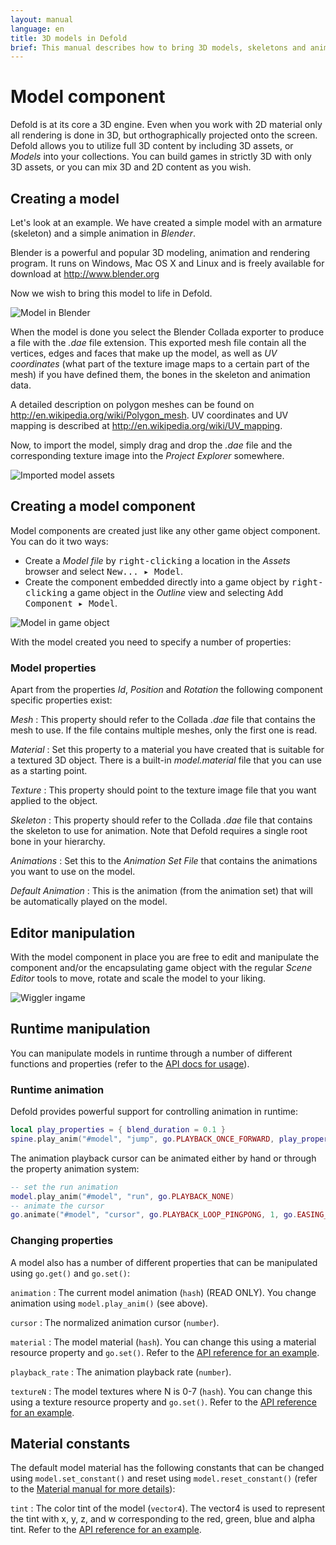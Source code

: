 ```yaml
---
layout: manual
language: en
title: 3D models in Defold
brief: This manual describes how to bring 3D models, skeletons and animations into your game.
---
```


# Model component

Defold is at its core a 3D engine. Even when you work with 2D material only all rendering is done in 3D, but orthographically projected onto the screen.  Defold allows you to utilize full 3D content by including 3D assets, or _Models_ into your collections. You can build games in strictly 3D with only 3D assets, or you can mix 3D and 2D content as you wish.

## Creating a model

Let's look at an example. We have created a simple model with an armature (skeleton) and a simple animation in _Blender_.

Blender is a powerful and popular 3D modeling, animation and rendering program. It runs on Windows, Mac OS X and Linux and is freely available for download at http://www.blender.org

Now we wish to bring this model to life in Defold.

![Model in Blender](../images/model/blender.png)

When the model is done you select the Blender Collada exporter to produce a file with the *.dae* file extension. This exported mesh file contain all the vertices, edges and faces that make up the model, as well as _UV coordinates_ (what part of the texture image maps to a certain part of the mesh) if you have defined them, the bones in the skeleton and animation data.

A detailed description on polygon meshes can be found on http://en.wikipedia.org/wiki/Polygon_mesh. UV coordinates and UV mapping is described at http://en.wikipedia.org/wiki/UV_mapping.

Now, to import the model, simply drag and drop the *.dae* file and the corresponding texture image into the *Project Explorer* somewhere.

![Imported model assets](../images/model/assets.png)

## Creating a model component

Model components are created just like any other game object component. You can do it two ways:

- Create a *Model file* by <kbd>right-clicking</kbd> a location in the *Assets* browser and select <kbd>New... ▸ Model</kbd>.
- Create the component embedded directly into a game object by <kbd>right-clicking</kbd> a game object in the *Outline* view and selecting <kbd>Add Component ▸ Model</kbd>.

![Model in game object](../images/model/model.png)

With the model created you need to specify a number of properties:

### Model properties

Apart from the properties *Id*, *Position* and *Rotation* the following component specific properties exist:

*Mesh*
: This property should refer to the Collada *.dae* file that contains the mesh to use. If the file contains multiple meshes, only the first one is read.

*Material*
: Set this property to a material you have created that is suitable for a textured 3D object. There is a built-in *model.material* file that you can use as a starting point.

*Texture*
: This property should point to the texture image file that you want applied to the object.

*Skeleton*
: This property should refer to the Collada *.dae* file that contains the skeleton to use for animation. Note that Defold requires a single root bone in your hierarchy.

*Animations*
: Set this to the *Animation Set File* that contains the animations you want to use on the model.

*Default Animation*
: This is the animation (from the animation set) that will be automatically played on the model.

## Editor manipulation

With the model component in place you are free to edit and manipulate the component and/or the encapsulating game object with the regular *Scene Editor* tools to move, rotate and scale the model to your liking.

![Wiggler ingame](../images/model/ingame.png)

## Runtime manipulation

You can manipulate models in runtime through a number of different functions and properties (refer to the [API docs for usage](/ref/model/)).

### Runtime animation

Defold provides powerful support for controlling animation in runtime:

```lua
local play_properties = { blend_duration = 0.1 }
spine.play_anim("#model", "jump", go.PLAYBACK_ONCE_FORWARD, play_properties)
```

The animation playback cursor can be animated either by hand or through the property animation system:

```lua
-- set the run animation
model.play_anim("#model", "run", go.PLAYBACK_NONE)
-- animate the cursor
go.animate("#model", "cursor", go.PLAYBACK_LOOP_PINGPONG, 1, go.EASING_LINEAR, 10)
```

### Changing properties

A model also has a number of different properties that can be manipulated using `go.get()` and `go.set()`:

`animation`
: The current model animation (`hash`) (READ ONLY). You change animation using `model.play_anim()` (see above).

`cursor`
: The normalized animation cursor (`number`).

`material`
: The model material (`hash`). You can change this using a material resource property and `go.set()`. Refer to the [API reference for an example](/ref/model/#material).

`playback_rate`
: The animation playback rate (`number`).

`textureN`
: The model textures where N is 0-7 (`hash`). You can change this using a texture resource property and `go.set()`. Refer to the [API reference for an example](/ref/model/#textureN).

## Material constants

The default model material has the following constants that can be changed using `model.set_constant()` and reset using `model.reset_constant()` (refer to the [Material manual for more details](/manuals/material/#vertex-and-fragment-constants)):

`tint`
: The color tint of the model (`vector4`). The vector4 is used to represent the tint with x, y, z, and w corresponding to the red, green, blue and alpha tint. Refer to the [API reference for an example](/ref/model/#model.set_constant:url-constant-value).
